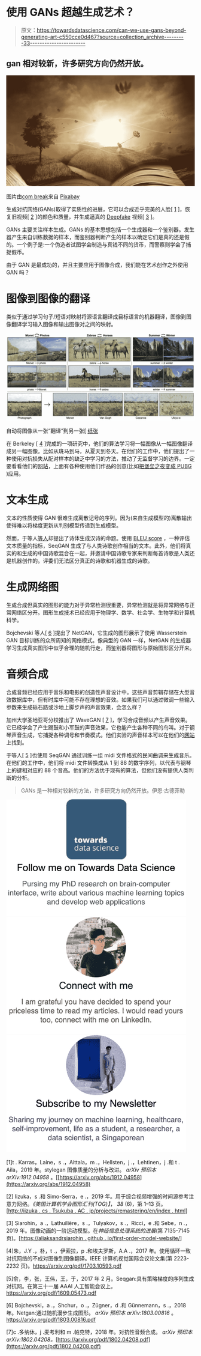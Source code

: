 # 使用 GANs 超越生成艺术？

> 原文：<https://towardsdatascience.com/can-we-use-gans-beyond-generating-art-c550cce0d467?source=collection_archive---------33----------------------->

## gan 相对较新，许多研究方向仍然开放。

![](img/c201f4b4527fe503a1df139d78e67266.png)

图片由[com break](https://pixabay.com/users/Comfreak-51581/?utm_source=link-attribution&utm_medium=referral&utm_campaign=image&utm_content=2929646)来自 [Pixabay](https://pixabay.com/?utm_source=link-attribution&utm_medium=referral&utm_campaign=image&utm_content=2929646)

生成对抗网络(GANs)取得了实质性的进展，它可以合成近乎完美的人脸[ [1](https://arxiv.org/abs/1912.04958) ]，恢复旧视频[ [2](http://iizuka.cs.tsukuba.ac.jp/projects/remastering/en/index.html) ]的颜色和质量，并生成逼真的 [Deepfake](/realistic-deepfakes-colab-e13ef7b2bba7?source=friends_link&sk=a9d432c8b01ae6fd8ed57b501886ce63) 视频[ [3](https://aliaksandrsiarohin.github.io/first-order-model-website/) ]。

GANs 主要关注样本生成。GANs 的基本思想包括一个生成器和一个鉴别器。发生器产生来自训练数据的样本，而鉴别器判断产生的样本以确定它们是真的还是假的。一个例子是:一个伪造者试图学会制造与真钱不同的货币，而警察则学会了捕捉假币。

由于 GAN 是最成功的，并且主要应用于图像合成，我们能在艺术创作之外使用 GAN 吗？

# 图像到图像的翻译

类似于通过学习句子/短语对映射将源语言翻译成目标语言的机器翻译，图像到图像翻译学习输入图像和输出图像对之间的映射。

![](img/3ad9a5d172875d7aff9183c7ca4dda5f.png)

自动将图像从一张“翻译”到另一张[ [纸张](https://arxiv.org/pdf/1703.10593.pdf)

在 Berkeley [ [4](https://arxiv.org/pdf/1703.10593.pdf) ]完成的一项研究中，他们的算法学习将一幅图像从一幅图像翻译成另一幅图像。比如从斑马到马，从夏天到冬天。在他们的工作中，他们提出了一种使用对抗损失从配对样本的缺乏中学习的方法，推动了无监督学习的边界。一定要看看他们的[网站](https://junyanz.github.io/CycleGAN/)，上面有各种使用他们作品的创意(比如[把堡垒之夜变成 PUBG](/turning-fortnite-into-pubg-with-deep-learning-cyclegan-2f9d339dcdb0) )应用。

# 文本生成

文本的性质使得 GAN 很难生成离散记号的序列。因为(来自生成模型的)离散输出使得难以将梯度更新从判别模型传递到生成模型。

然而，于等人[等人](https://arxiv.org/pdf/1609.05473.pdf)却提出了诗体生成汉诗的命题。使用 [BLEU score](https://en.wikipedia.org/wiki/BLEU) ，一种评估文本质量的指标，SeqGAN 生成了与人类诗歌创作相当的文本。此外，他们将真实的和生成的中国诗歌混合在一起，并邀请中国诗歌专家来判断每首诗歌是人类还是机器创作的。评委们无法区分真正的诗歌和机器生成的诗歌。

# 生成网络图

生成合成但真实的图形的能力对于异常检测很重要，异常检测就是将异常网络与正常网络区分开。图形生成技术已经应用于物理学、数学、社会学、生物学和计算机科学。

Bojchevski 等人[ [6](https://arxiv.org/pdf/1803.00816.pdf) ]提出了 NetGAN，它生成的图形展示了使用 Wasserstein GAN 目标训练的众所周知的网络模式。像典型的 GAN 一样，NetGAN 的生成器学习生成真实图形中似乎合理的随机行走，而鉴别器将图形与原始图形区分开来。

# 音频合成

合成音频已经应用于音乐和电影的创造性声音设计中。这些声音剪辑存储在大型音效数据库中，但有时库中可能不存在理想的音效。如果我们可以通过微调一些输入参数来生成砾石路或沙地上脚步声的声音效果，会怎么样？

加州大学圣地亚哥分校推出了 WaveGAN [ [7](https://arxiv.org/pdf/1802.04208.pdf) ]，学习合成音频以产生声音效果。它已经学会了产生踢鼓和小军鼓的声音效果，它也能产生各种不同的鸟叫。对于钢琴声音生成，它捕捉各种调号和节奏模式。他们实验的声音样本可以在他们的[网站](https://chrisdonahue.com/wavegan_examples/)上找到。

于等人[ [5](https://arxiv.org/pdf/1609.05473.pdf) ]也使用 SeqGAN 通过训练一组 midi 文件格式的民间曲调来生成音乐。在他们的工作中，他们将 midi 文件转换成从 1 到 88 的数字序列，以代表与钢琴上的键相对应的 88 个音高。他们的方法优于现有的算法，但他们没有提供人类判断的分析。

> GANs 是一种相对较新的方法，许多研究方向仍然开放。伊恩·古德菲勒

[![](img/7c898af9285ccd6872db2ff2f21ce5d5.png)](https://towardsdatascience.com/@jinglesnote)[![](img/e6191b77eb1b195de751fecf706289ca.png)](https://jinglescode.github.io/)[![](img/d370b96eace4b03cb3c36039b70735d4.png)](https://jingles.substack.com/subscribe)

[1]t . Karras，Laine，s .，Aittala，m .，Hellsten，j .，Lehtinen，j .和 t . Aila，2019 年。stylegan 图像质量的分析与改进。 *arXiv 预印本 arXiv:1912.04958* 。[[https://arxiv.org/abs/1912.04958](https://arxiv.org/abs/1912.04958)

[2] Iizuka，s .和 Simo-Serra，e .，2019 年。用于综合视频增强的时间源参考注意力网络。*《美国计算机学会图形汇刊(TOG)】*， *38* (6)，第 1–13 页。[[http://iizuka . cs . Tsukuba . AC . jp/projects/remastering/en/index . html](http://iizuka.cs.tsukuba.ac.jp/projects/remastering/en/index.html)]

[3] Siarohin，a .，Lathuilière，s .，Tulyakov，s .，Ricci，e .和 Sebe，n .，2019 年。图像动画的一阶运动模型。在*神经信息处理系统的进展*(第 7135-7145 页)。[[https://aliaksandrsiarohin . github . io/first-order-model-website/](https://aliaksandrsiarohin.github.io/first-order-model-website/)]

[4]朱，J.Y .，朴，t .，伊索拉，p .和埃夫罗斯，A.A .，2017 年。使用循环一致对抗网络的不成对图像到图像翻译。IEEE 计算机视觉国际会议论文集(第 2223-2232 页)。https://arxiv.org/pdf/1703.10593.pdf

[5]俞，李，张，王伟，王，于，2017 年 2 月。Seqgan:具有策略梯度的序列生成对抗网。在第三十一届 AAAI 人工智能会议上。https://arxiv.org/pdf/1609.05473.pdf

[6] Bojchevski，a .，Shchur，o .，Zügner，d .和 Günnemann，s .，2018 年。Netgan:通过随机漫步生成图形。 *arXiv 预印本 arXiv:1803.00816* 。https://arxiv.org/pdf/1803.00816.pdf

[7]c .多纳休，j .麦考利和 m .帕克特，2018 年。对抗性音频合成。 *arXiv 预印本 arXiv:1802.04208。*[https://arxiv.org/pdf/1802.04208.pdf](https://arxiv.org/pdf/1802.04208.pdf)
